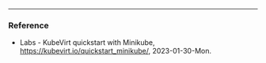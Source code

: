 
---

### Reference
- Labs - KubeVirt quickstart with Minikube, https://kubevirt.io/quickstart_minikube/, 2023-01-30-Mon.
